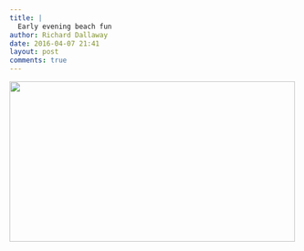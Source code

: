 ```yaml
---
title: |
  Early evening beach fun
author: Richard Dallaway
date: 2016-04-07 21:41
layout: post
comments: true
---
```


<div><a href="http://static.skitters.dallaway.com/tp_IMG_20160407_173804~2.jpg"><img src="http://static.skitters.dallaway.com/tp_thumb_IMG_20160407_173804~2.jpg" width="500" height="281"/></a></div>


  
      
